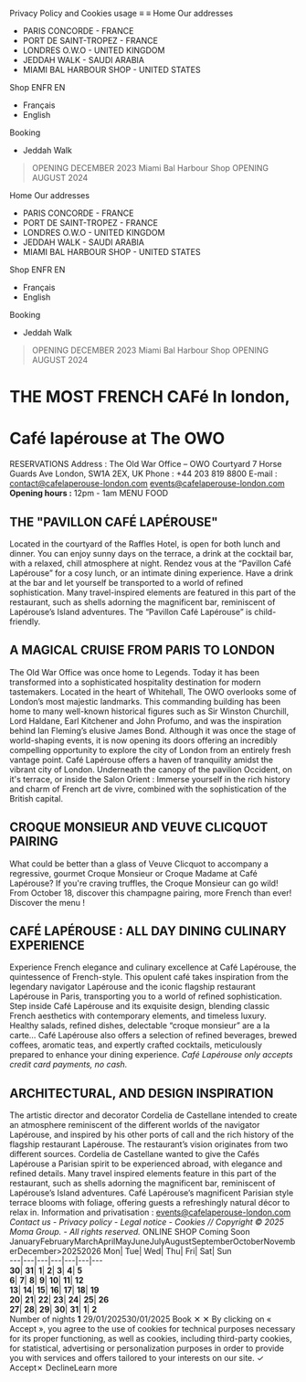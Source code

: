Privacy Policy and Cookies usage
≡
≡
Home 
Our addresses 
  * PARIS CONCORDE - FRANCE 
  * PORT DE SAINT-TROPEZ - FRANCE 
  * LONDRES O.W.O - UNITED KINGDOM 
  * JEDDAH WALK - SAUDI ARABIA 
  * MIAMI BAL HARBOUR SHOP - UNITED STATES 


Shop 
ENFR
EN 
  * Français 
  * English 


Booking 
  * Jeddah Walk
> OPENING DECEMBER 2023
Miami Bal Harbour Shop
> OPENING AUGUST 2024


Home 
Our addresses 
  * PARIS CONCORDE - FRANCE 
  * PORT DE SAINT-TROPEZ - FRANCE 
  * LONDRES O.W.O - UNITED KINGDOM 
  * JEDDAH WALK - SAUDI ARABIA 
  * MIAMI BAL HARBOUR SHOP - UNITED STATES 


Shop 
ENFR
EN 
  * Français 
  * English 


Booking 
  * Jeddah Walk
> OPENING DECEMBER 2023
Miami Bal Harbour Shop
> OPENING AUGUST 2024


# THE MOST FRENCH CAFé In london,
# Café lapérouse at The OWO
RESERVATIONS
Address :
The Old War Office – OWO Courtyard
7 Horse Guards Ave
London, SW1A 2EX, UK
Phone : +44 203 819 8800 
E-mail : contact@cafelaperouse-london.com
events@cafelaperouse-london.com
**Opening hours :** 12pm - 1am
MENU
FOOD
## THE "PAVILLON CAFÉ LAPÉROUSE"
Located in the courtyard of the Raffles Hotel, is open for both lunch and dinner. You can enjoy sunny days on the terrace, a drink at the cocktail bar, with a relaxed, chill atmosphere at night.
Rendez vous at the “Pavillon Café Lapérouse” for a cosy lunch, or an intimate dining experience. Have a drink at the bar and let yourself be transported to a world of refined sophistication. Many travel-inspired elements are featured in this part of the restaurant, such as shells adorning the magnificent bar, reminiscent of Lapérouse’s Island adventures. 
The “Pavillon Café Lapérouse” is child-friendly.
## A MAGICAL CRUISE FROM PARIS TO LONDON
The Old War Office was once home to Legends. Today it has been transformed into a sophisticated hospitality destination for modern tastemakers. Located in the heart of Whitehall, The OWO overlooks some of London’s most majestic landmarks. This commanding building has been home to many well-known historical figures such as Sir Winston Churchill, Lord Haldane, Earl Kitchener and John Profumo, and was the inspiration behind Ian Fleming’s elusive James Bond. 
Although it was once the stage of world-shaping events, it is now opening its doors offering an incredibly compelling opportunity to explore the city of London from an entirely fresh vantage point. Café Lapérouse offers a haven of tranquility amidst the vibrant city of London. Underneath the canopy of the pavilion Occident, on it's terrace, or inside the Salon Orient : Immerse yourself in the rich history and charm of French art de vivre, combined with the sophistication of the British capital.
## CROQUE MONSIEUR AND VEUVE CLICQUOT PAIRING
What could be better than a glass of Veuve Clicquot to accompany a regressive, gourmet Croque Monsieur or Croque Madame at Café Lapérouse? If you're craving truffles, the Croque Monsieur can go wild! From October 18, discover this champagne pairing, more French than ever!
Discover the menu !
## CAFÉ LAPÉROUSE : ALL DAY DINING CULINARY EXPERIENCE
Experience French elegance and culinary excellence at Café Lapérouse, the quintessence of French-style. This opulent café takes inspiration from the legendary navigator Lapérouse and the iconic flagship restaurant Lapérouse in Paris, transporting you to a world of refined sophistication.
Step inside Café Lapérouse and its exquisite design, blending classic French aesthetics with contemporary elements, and timeless luxury. Healthy salads, refined dishes, delectable “croque monsieur” are a la carte… Café Lapérouse also offers a selection of refined beverages, brewed coffees, aromatic teas, and expertly crafted cocktails, meticulously prepared to enhance your dining experience.
_Café Lapérouse only accepts credit card payments, no cash._
## ARCHITECTURAL, AND DESIGN INSPIRATION
The artistic director and decorator Cordelia de Castellane intended to create an atmosphere reminiscent of the different worlds of the navigator Lapérouse, and inspired by his other ports of call and the rich history of the flagship restaurant Lapérouse. The restaurant’s vision originates from two different sources. Cordelia de Castellane wanted to give the Cafés Lapérouse a Parisian spirit to be experienced abroad, with elegance and refined details. Many travel inspired elements feature in this part of the restaurant, such as shells adorning the magnificent bar, reminiscent of Lapérouse’s Island adventures. Café Lapérouse’s magnificent Parisian style terrace blooms with foliage, offering guests a refreshingly natural décor to relax in.
Information and privatisation : events@cafelaperouse-london.com
_Contact us - Privacy policy - Legal notice - Cookies // Copyright © 2025 Moma Group. - All rights reserved._
ONLINE SHOP
Coming Soon
JanuaryFebruaryMarchAprilMayJuneJulyAugustSeptemberOctoberNovemberDecember>20252026
Mon| Tue| Wed| Thu| Fri| Sat| Sun  
---|---|---|---|---|---|---  
**30**| **31**| **1**| **2**| **3**| **4**| **5**  
**6**| **7**| **8**| **9**| **10**| **11**| **12**  
**13**| **14**| **15**| **16**| **17**| **18**| **19**  
**20**| **21**| **22**| **23**| **24**| **25**| **26**  
**27**| **28**| **29**| **30**| **31**| **1**| **2**  
Number of nights **1**
29/01/202530/01/2025
Book
✕
✕
By clicking on « Accept », you agree to the use of cookies for technical purposes necessary for its proper functioning, as well as cookies, including third-party cookies, for statistical, advertising or personalization purposes in order to provide you with services and offers tailored to your interests on our site.
✓ Accept✗ DeclineLearn more
